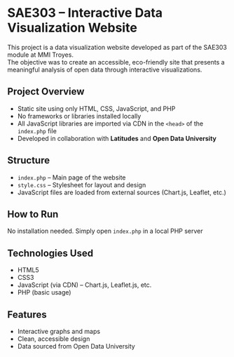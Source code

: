 # SAE303 – Interactive Data Visualization Website

This project is a data visualization website developed as part of the SAE303 module at MMI Troyes.  
The objective was to create an accessible, eco-friendly site that presents a meaningful analysis of open data through interactive visualizations.

## Project Overview

- Static site using only HTML, CSS, JavaScript, and PHP
- No frameworks or libraries installed locally
- All JavaScript libraries are imported via CDN in the `<head>` of the `index.php` file
- Developed in collaboration with **Latitudes** and **Open Data University**

## Structure

- `index.php` – Main page of the website
- `style.css` – Stylesheet for layout and design
- JavaScript files are loaded from external sources (Chart.js, Leaflet, etc.)

## How to Run

No installation needed. Simply open `index.php` in a local PHP server

## Technologies Used

- HTML5
- CSS3
- JavaScript (via CDN) – Chart.js, Leaflet.js, etc.
- PHP (basic usage)

## Features

- Interactive graphs and maps
- Clean, accessible design
- Data sourced from Open Data University
